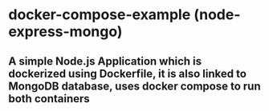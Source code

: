 # docker-compose-example (node-express-mongo)

## A simple Node.js Application which is dockerized using Dockerfile, it is also linked to MongoDB database, uses docker compose to run both containers
